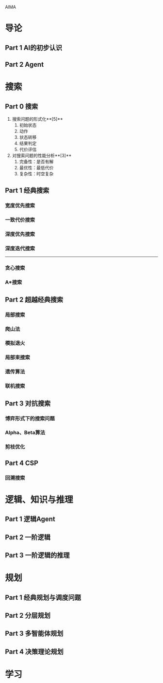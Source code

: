 AIMA

# 导论

## Part 1	AI的初步认识



## Part 2	Agent



# 搜索

## Part 0	搜索

1. 搜索问题的形式化**[5]**
   1. 初始状态
   2. 动作
   3. 状态转移
   4. 结果判定
   5. 代价评估
2. 对搜索问题的性能分析**[3]**
   1. 完备性：是否有解
   2. 最优性：最低代价
   3. 复杂性：时空复杂

## Part 1	经典搜索

### 宽度优先搜索

### 一致代价搜索

### 深度优先搜索

### 深度迭代搜索

---

### 贪心搜索

### A*搜索

## Part 2	超越经典搜索

### 局部搜索

### 爬山法

### 模拟退火

### 局部束搜索

### 遗传算法

### 联机搜索



## Part 3	对抗搜索

### 博弈形式下的搜索问题

### Alpha、Beta算法

### 剪枝优化



## Part 4	CSP



### 回溯搜索



# 逻辑、知识与推理

## Part 1	逻辑Agent

## Part 2	一阶逻辑

## Part 3	一阶逻辑的推理



# 规划

## Part 1	经典规划与调度问题

## Part 2	分层规划

## Part 3	多智能体规划

## Part 4	决策理论规划



# 学习

